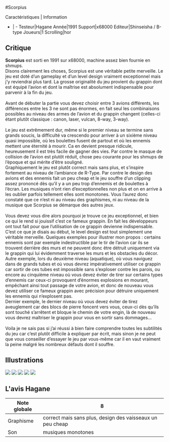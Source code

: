 #Scorpius

Caractéristiques | Information
- | -
Testeur|Hagane
Année|1991
Support|x68000
Editeur|Shinseisha / B-type
Joueurs|1
Scrolling|hor

## Critique
<b>Scorpius</b> est sorti en 1991 sur x68000, machine assez bien fournie en shmups.<br/>Disons clairement les choses, Scorpius est une véritable petite merveille. Le jeu est doté d’un gameplay et d’un level design vraiment exceptionnel mais j’y reviendrai plus tard. La grosse originalité du jeu provient du grappin dont est équipé l’avion et dont la maîtrise est absolument indispensable pour parvenir à la fin du jeu.<br/><br/>Avant de débuter la partie vous devez choisir entre 3 avions différents, les différences entre les 3 ne sont pas énormes, en fait seul les combinaisons possibles au niveau des armes de l’avion et du grappin changent (celles-ci étant plutôt classique : canon, laser, vulcan, 8-way, 3-way).<br/><br/>Le jeu est extrêmement dur, même si le premier niveau se termine sans grands soucis, la difficulté va crescendo pour arriver à un sixième niveau quasi impossible, où les boulettes fusent de partout et où les ennemis mettent une éternité à mourir. Ca en devient presque ridicule, heureusement il est très facile de gagner des vies. Par contre le masque de collision de l’avion est plutôt réduit, chose peu courante pour les shmups de l’époque et qui mérite d’être souligné.<br/>Graphiquement le jeu est plutôt correct mais sans plus, et s’inspire fortement au niveau de l’ambiance de R-Type. Par contre le design des avions et des ennemis fait un peu cheap et le jeu souffre d’un clipping assez prononcé dès qu’il y a un peu trop d’ennemis et de boulettes à l’écran. Les musiques n’ont rien d’exceptionnelles non plus et on en arrive à les oublier parfois tellement elles sont monotones. Vous l’aurez donc constaté que ce n’est ni au niveau des graphismes, ni au niveau de la musique que Scorpius se démarque des autres jeux.<br/><br/>Vous devez vous dire alors pourquoi je trouve ce jeu exceptionnel, et bien ce qui le rend si jouissif c’est ce fameux grappin. En fait les développeurs ont tout fait pour que l’utilisation de ce grappin devienne indispensable. C’est ce que je disais au début, le level design est tout simplement une véritable merveille. Quelques exemples pour illustrer mon propos : certains ennemis sont par exemple indestructible par le tir de l’avion car ils se trouvent derrière des murs et ne peuvent donc être détruit uniquement via le grappin qui lui évidemment traverse les murs et les obstacles du décor. <br/>Autre exemple, lors du deuxième niveau (aquatique), où vous naviguez dans de grands tubes et où vous devrez impérativement utiliser ce grappin car sortir de ces tubes est impossible sans s’exploser contre les parois, ou encore au cinquième niveau où vous devez éviter de tirer sur certains types d’ennemis car ceux-ci provoquent d’énormes explosions en mourant, empêchant ainsi tout passage de votre avion, et donc de nouveau vous devez utiliser ce fameux grappin avec précision pour détruire uniquement les ennemis qui n’explosent pas.<br/>Dernier exemple, le dernier niveau où vous devez éviter de tirez aveuglement car des blocs de pierre foncent vers vous, ceux-ci dès qu’ils sont touché s’arrêtent et bloque le chemin de votre engin, là de nouveau vous devrez maîtriser le grappin pour vous en sortir sans dommages...<br/><br/>Voila je ne sais pas si j’ai réussi à bien faire comprendre toutes les subtilités du jeu car c’est plutôt difficile à expliquer par écrit, mais sinon je ne peut que vous conseiller d’essayer le jeu par vous-même car il en vaut vraiment la peine malgré les nombreux défauts dont il souffre.

## Illustrations
![](http://www.shmup.com/images/thumbs/img_fiche_1_519.jpg)
![](http://www.shmup.com/images/thumbs/img_fiche_2_519.jpg)
![](http://www.shmup.com/images/thumbs/img_fiche_3_519.jpg)
![](http://www.shmup.com/images/thumbs/img_fiche_4_519.jpg)
![](http://www.shmup.com/images/thumbs/img_fiche_5_519.jpg)

## L'avis Hagane
Note globale|8
-|-
Graphisme|correct mais sans plus, design des vaisseaux un peu cheap
Son|musiques monotones
